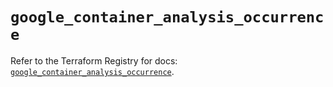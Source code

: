 # `google_container_analysis_occurrence`

Refer to the Terraform Registry for docs: [`google_container_analysis_occurrence`](https://registry.terraform.io/providers/hashicorp/google/6.24.0/docs/resources/container_analysis_occurrence).
